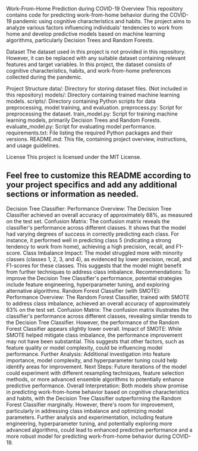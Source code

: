 
Work-From-Home Prediction during COVID-19
Overview
This repository contains code for predicting work-from-home behavior during the COVID-19 pandemic using cognitive characteristics and habits. The project aims to analyze various factors influencing individuals' tendencies to work from home and develop predictive models based on machine learning algorithms, particularly Decision Trees and Random Forests.

Dataset
The dataset used in this project is not provided in this repository. However, it can be replaced with any suitable dataset containing relevant features and target variables. In this project, the dataset consists of cognitive characteristics, habits, and work-from-home preferences collected during the pandemic.

Project Structure
data/: Directory for storing dataset files. (Not included in this repository)
models/: Directory containing trained machine learning models.
scripts/: Directory containing Python scripts for data preprocessing, model training, and evaluation.
preprocess.py: Script for preprocessing the dataset.
train_model.py: Script for training machine learning models, primarily Decision Trees and Random Forests.
evaluate_model.py: Script for evaluating model performance.
requirements.txt: File listing the required Python packages and their versions.
README.md: This file, containing project overview, instructions, and usage guidelines.

License
This project is licensed under the MIT License.

Feel free to customize this README according to your project specifics and add any additional sections or information as needed.
-----------------------------------------------------------------------------------------------------------------

Decision Tree Classifier:
Performance Overview: The Decision Tree Classifier achieved an overall accuracy of approximately 68%, as measured on the test set.
Confusion Matrix: The confusion matrix reveals the classifier's performance across different classes. It shows that the model had varying degrees of success in correctly predicting each class. For instance, it performed well in predicting class 5 (indicating a strong tendency to work from home), achieving a high precision, recall, and F1-score.
Class Imbalance Impact: The model struggled more with minority classes (classes 1, 2, 3, and 4), as evidenced by lower precision, recall, and F1-scores for these classes. This suggests that the model might benefit from further techniques to address class imbalance.
Recommendations: To improve the Decision Tree Classifier's performance, potential strategies include feature engineering, hyperparameter tuning, and exploring alternative algorithms.
Random Forest Classifier (with SMOTE):
Performance Overview: The Random Forest Classifier, trained with SMOTE to address class imbalance, achieved an overall accuracy of approximately 63% on the test set.
Confusion Matrix: The confusion matrix illustrates the classifier's performance across different classes, revealing similar trends to the Decision Tree Classifier. However, the performance of the Random Forest Classifier appears slightly lower overall.
Impact of SMOTE: While SMOTE helped mitigate class imbalance, the performance improvement may not have been substantial. This suggests that other factors, such as feature quality or model complexity, could be influencing model performance.
Further Analysis: Additional investigation into feature importance, model complexity, and hyperparameter tuning could help identify areas for improvement.
Next Steps: Future iterations of the model could experiment with different resampling techniques, feature selection methods, or more advanced ensemble algorithms to potentially enhance predictive performance.
Overall Interpretation:
Both models show promise in predicting work-from-home behavior based on cognitive characteristics and habits, with the Decision Tree Classifier outperforming the Random Forest Classifier marginally.
However, there's room for improvement, particularly in addressing class imbalance and optimizing model parameters.
Further analysis and experimentation, including feature engineering, hyperparameter tuning, and potentially exploring more advanced algorithms, could lead to enhanced predictive performance and a more robust model for predicting work-from-home behavior during COVID-19.
